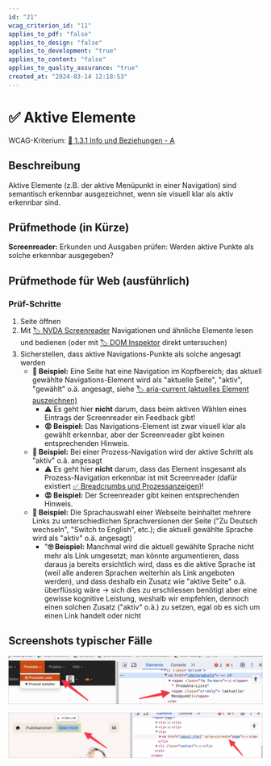 ```yaml
---
id: "21"
wcag_criterion_id: "11"
applies_to_pdf: "false"
applies_to_design: "false"
applies_to_development: "true"
applies_to_content: "false"
applies_to_quality_assurance: "true"
created_at: "2024-03-14 12:18:53"
---
```


# ✅ Aktive Elemente

WCAG-Kriterium: [📜 1.3.1 Info und Beziehungen - A](..)

## Beschreibung

Aktive Elemente (z.B. der aktive Menüpunkt in einer Navigation) sind semantisch erkennbar ausgezeichnet, wenn sie visuell klar als aktiv erkennbar sind.

## Prüfmethode (in Kürze)

**Screenreader:** Erkunden und Ausgaben prüfen: Werden aktive Punkte als solche erkennbar ausgegeben?

## Prüfmethode für Web (ausführlich)

### Prüf-Schritte

1. Seite öffnen
1. Mit [🏷️ NVDA Screenreader](/de/tags/nvda-screenreader) Navigationen und ähnliche Elemente lesen und bedienen (oder mit [🏷️ DOM Inspektor](/de/tags/dom-inspektor) direkt untersuchen)
1. Sicherstellen, dass aktive Navigations-Punkte als solche angesagt werden
    - **🙂 Beispiel:** Eine Seite hat eine Navigation im Kopfbereich; das aktuell gewählte Navigations-Element wird als "aktuelle Seite", "aktiv", "gewählt" o.ä. angesagt, siehe [🏷️ aria-current (aktuelles Element auszeichnen)](/de/tags/aria-current-aktuelles-element-auszeichnen)
        - ⚠️ Es geht hier **nicht** darum, dass beim aktiven Wählen eines Eintrags der Screenreader ein Feedback gibt!
        - **😡 Beispiel:** Das Navigations-Element ist zwar visuell klar als gewählt erkennbar, aber der Screenreader gibt keinen entsprechenden Hinweis.
    - **🙂 Beispiel:** Bei einer Prozess-Navigation wird der aktive Schritt als "aktiv" o.ä. angesagt
        - ⚠️ Es geht hier **nicht** darum, dass das Element insgesamt als Prozess-Navigation erkennbar ist mit Screenreader (dafür existiert [✅ Breadcrumbs und Prozessanzeigen](/de/wcag/1.3.1-info-und-beziehungen/breadcrumbs-und-prozessanzeigen))!
        - **😡 Beispiel:** Der Screenreader gibt keinen entsprechenden Hinweis.
    - **🙂 Beispiel:** Die Sprachauswahl einer Webseite beinhaltet mehrere Links zu unterschiedlichen Sprachversionen der Seite ("Zu Deutsch wechseln", "Switch to English", etc.); die aktuell gewählte Sprache wird als "aktiv" o.ä. angesagt)
        - "**🙄 Beispiel:** Manchmal wird die aktuell gewählte Sprache nicht mehr als Link umgesetzt; man könnte argumentieren, dass daraus ja bereits ersichtlich wird, dass es die aktive Sprache ist (weil alle anderen Sprachen weiterhin als Link angeboten werden), und dass deshalb ein Zusatz wie "aktive Seite" o.ä. überflüssig wäre → sich dies zu erschliessen benötigt aber eine gewisse kognitive Leistung, weshalb wir empfehlen, dennoch einen solchen Zusatz ("aktiv" o.ä.) zu setzen, egal ob es sich um einen Link handelt oder nicht

## Screenshots typischer Fälle

![Versteckter Text macht aktuellen Menüpunkt erkennbar im A4AA](images/versteckter-text-macht-aktuellen-menpunkt-erkennbar-im-a4aa.png)

![Markierung des aktuellen Menüpunkts mittels aria-current="page"](images/markierung-des-aktuellen-menpunkts-mittels-aria-currentpage.png)
